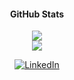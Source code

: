 <!--
**SpyrosKou/SpyrosKou** is a ✨ _special_ ✨ repository because its `README.md` (this file) appears on your GitHub profile.

Here are some ideas to get you started:

- 🔭 I’m currently working on ...
- 🌱 I’m currently learning ...
- 👯 I’m looking to collaborate on ...
- 🤔 I’m looking for help with ...
- 💬 Ask me about ...
- 📫 How to reach me: ...
- 😄 Pronouns: ...
- ⚡ Fun fact: ...
-->

<h4 align="center">GitHub Stats</h4>
<p align="center">
  <img src ="https://github-readme-stats.vercel.app/api?username=SpyrosKou&show_icons=true&count_private=true">
  <BR>
  <img src ="https://github-readme-stats.vercel.app/api/top-langs/?username=SpyrosKou&layout=compact&hide_border=true">
  </p>
<p align="center">
	<a href="https://www.linkedin.com/in/spyroskoukas/"><img src="https://img.shields.io/badge/LinkedIn--_.svg?style=social&logo=linkedin" alt="LinkedIn"></a>
</p>
